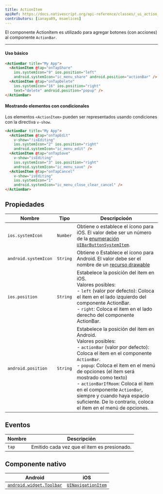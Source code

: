 ```yaml
---
title: ActionItem
apiRef: https://docs.nativescript.org/api-reference/classes/_ui_action_bar_.actionitem
contributors: [ianaya89, msaelices]
---
```


El componente ActionItem es utilizado para agregar botones (con acciones) al componente `ActionBar`.

---

#### Uso básico

```HTML
<ActionBar title="My App">
  <ActionItem @tap="onTapShare"
    ios.systemIcon="9" ios.position="left"
    android.systemIcon="ic_menu_share" android.position="actionBar" />
  <ActionItem @tap="onTapDelete"
    ios.systemIcon="16" ios.position="right"
    text="delete" android.position="popup" />
</ActionBar>
```

#### Mostrando elementos con condicionales

Los elementos `<ActionItem>` pueden ser representados usando condiciones con la directiva `v-show`.

```HTML
<ActionBar title="My App">
  <ActionItem @tap="onTapEdit"
    v-show="!isEditing"
    ios.systemIcon="2" ios.position="right"
    android.systemIcon="ic_menu_edit" />
  <ActionItem @tap="onTapSave"
    v-show="isEditing"
    ios.systemIcon="3" ios.position="right"
    android.systemIcon="ic_menu_save" />
  <ActionItem @tap="onTapCancel"
    v-show="isEditing"
    ios.systemIcon="1"
    android.systemIcon="ic_menu_close_clear_cancel" />
</ActionBar>
```

## Propiedades

| Nombre | Tipo | Descripcioón |
|------|------|-------------|
| `ios.systemIcon` | `Number` | Obtiene o establece el ícono para iOS. El valor debe ser un número de la [enumeración `UIBarButtonSystemItem`](https://developer.apple.com/documentation/uikit/uibarbuttonitem/systemitem).
| `android.systemIcon` | `String` | Obtiene o Establece el ícono para Android. El valor debe ser el nombre de un [recurso drawable](https://developer.android.com/guide/topics/resources/drawable-resource)
| `ios.position` | `String` | Estabelece la posición del item en iOS.<br>Valores posibles:<br>- `left` (valor por defecto): Coloca el item en el lado izquierdo del componente ActionBar.<br>- `right`: Coloca el item en el lado derecho del componente ActionBar.
| `android.position` | `String` | Estabelece la posición del item en Android.<br>Valores posibles:<br>- `actionBar` (valor por defecto): Coloca el item en el componente `ActionBar`.<br>- `popup`: Coloca el item en el menú de opciones (el item será mostrado como texto)<br>- `actionBarIfRoom`: Coloca el item en el componente `ActionBar`, siempre y cuando haya espacio suficiente. De lo contrario, coloca el item en el menú de opciones.

## Eventos

| Nombre | Descripción |
|------|-------------|
| `tap`| Emitido cada vez que el item es presionado.

## Componente nativo

| Android | iOS |
|---------|-----|
| [`android.widget.Toolbar`](https://developer.android.com/reference/android/widget/Toolbar.html) | [`UINavigationItem`](https://developer.apple.com/documentation/uikit/uinavigationitem)
